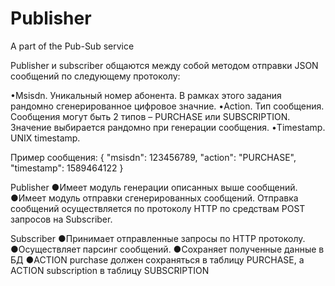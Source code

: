 # Publisher
A part of the Pub-Sub service

Publisher и subscriber общаются между собой методом отправки JSON сообщений по следующему протоколу:

•Msisdn. Уникальный номер абонента. В рамках этого задания рандомно сгенерированное цифровое значние.
•Action. Тип сообщения. Сообщения могут быть 2 типов – PURCHASE или SUBSCRIPTION. Значение выбирается рандомно при генерации сообщения.
•Timestamp. UNIX timestamp.

Пример сообщения:
{
    "msisdn": 123456789,
    "action": "PURCHASE",
    "timestamp": 1589464122
}


Publisher
●Имеет модуль генерации описанных выше сообщений.
●Имеет модуль отправки сгенерированных сообщений. Отправка сообщений осуществляется по протоколу HTTP по средствам POST запросов на Subscriber. 

Subscriber 
●Принимает отправленные запросы по HTTP протоколу.
●Осуществляет парсинг сообщений.
●Сохраняет полученные данные в БД
●ACTION purchase должен сохраняться в таблицу PURCHASE, а ACTION  subscription в таблицу SUBSCRIPTION
